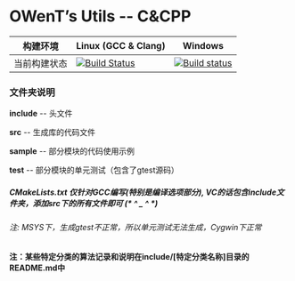 OWenT’s Utils -- C&CPP
=============

构建环境     | Linux (GCC & Clang) | Windows |
-------------|---------------------|---------|
当前构建状态 | [![Build Status](https://travis-ci.org/owent-utils/c-cpp.svg?branch=master)](https://travis-ci.org/owent-utils/c-cpp) | [![Build status](https://ci.appveyor.com/api/projects/status/tcei0gwqc52veok5?svg=true)](https://ci.appveyor.com/project/owt5008137/c-cpp) |

### 文件夹说明
**include**  -- 头文件

**src**      -- 生成库的代码文件

**sample**   -- 部分模块的代码使用示例

**test**     -- 部分模块的单元测试（包含了gtest源码）

##### CMakeLists.txt 仅针对GCC编写(特别是编译选项部分), VC的话包含include文件夹，添加src下的所有文件即可 (* ^ _ ^ *)
###### 注: MSYS下，生成gtest不正常，所以单元测试无法生成，Cygwin下正常

**注：某些特定分类的算法记录和说明在include/[特定分类名称]目录的README.md中**